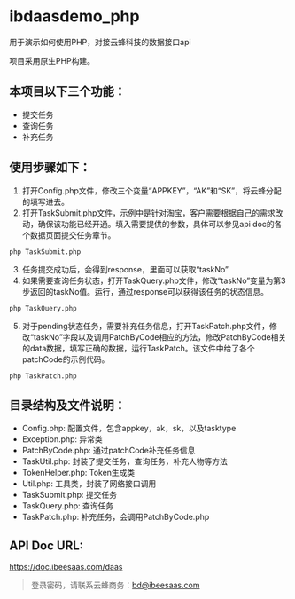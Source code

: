 # ibdaasdemo_php
用于演示如何使用PHP，对接云蜂科技的数据接口api

项目采用原生PHP构建。

## 本项目以下三个功能：

- 提交任务
- 查询任务
- 补充任务

## 使用步骤如下：
1. 打开Config.php文件，修改三个变量“APPKEY”，“AK”和“SK”，将云蜂分配的填写进去。
2. 打开TaskSubmit.php文件，示例中是针对淘宝，客户需要根据自己的需求改动，确保该功能已经开通。填入需要提供的参数，具体可以参见api doc的各个数据页面提交任务章节。
```
php TaskSubmit.php
```
3. 任务提交成功后，会得到response，里面可以获取“taskNo”
4. 如果需要查询任务状态，打开TaskQuery.php文件，修改“taskNo”变量为第3步返回的taskNo值。运行，通过response可以获得该任务的状态信息。
```
php TaskQuery.php
```
5. 对于pending状态任务，需要补充任务信息，打开TaskPatch.php文件，修改“taskNo”字段以及调用PatchByCode相应的方法，修改PatchByCode相关的data数据，填写正确的数据，运行TaskPatch。该文件中给了各个patchCode的示例代码。
```
php TaskPatch.php
```

## 目录结构及文件说明：

- Config.php: 配置文件，包含appkey，ak，sk，以及tasktype
- Exception.php: 异常类
- PatchByCode.php: 通过patchCode补充任务信息
- TaskUtil.php: 封装了提交任务，查询任务，补充人物等方法
- TokenHelper.php: Token生成类
- Util.php: 工具类，封装了网络接口调用
- TaskSubmit.php: 提交任务
- TaskQuery.php: 查询任务
- TaskPatch.php: 补充任务，会调用PatchByCode.php


## API Doc URL:
https://doc.ibeesaas.com/daas
> 登录密码，请联系云蜂商务：bd@ibeesaas.com
